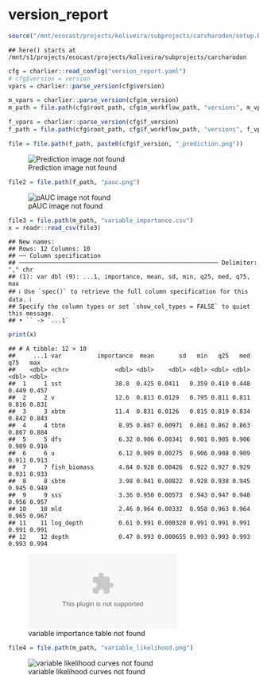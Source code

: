 version_report
================

``` r
source("/mnt/ecocast/projects/koliveira/subprojects/carcharodon/setup.R")
```

    ## here() starts at /mnt/s1/projects/ecocast/projects/koliveira/subprojects/carcharodon

``` r
cfg = charlier::read_config("version_report.yaml")
# cfg$version = version
vpars = charlier::parse_version(cfg$version)

m_vpars = charlier::parse_version(cfg$m_version)
m_path = file.path(cfg$root_path, cfg$m_workflow_path, "versions", m_vpars[["major"]], m_vpars[["minor"]], cfg$m_version)

f_vpars = charlier::parse_version(cfg$f_version)
f_path = file.path(cfg$root_path, cfg$f_workflow_path, "versions", f_vpars[["major"]], f_vpars[["minor"]], cfg$f_version)
```

``` r
file = file.path(f_path, paste0(cfg$f_version, "_prediction.png"))
```

<figure>
<img
src="/mnt/s1/projects/ecocast/projects/koliveira/subprojects/carcharodon//workflows/forecast_workflow/versions/v01/000/v01.000.12/v01.000.12_prediction.png"
alt="Prediction image not found" />
<figcaption aria-hidden="true">Prediction image not found</figcaption>
</figure>

``` r
file2 = file.path(f_path, "pauc.png")
```

<figure>
<img
src="/mnt/s1/projects/ecocast/projects/koliveira/subprojects/carcharodon//workflows/forecast_workflow/versions/v01/000/v01.000.12/pauc.png"
alt="pAUC image not found" />
<figcaption aria-hidden="true">pAUC image not found</figcaption>
</figure>

``` r
file3 = file.path(m_path, "variable_importance.csv")
x = readr::read_csv(file3)
```

    ## New names:
    ## Rows: 12 Columns: 10
    ## ── Column specification
    ## ──────────────────────────────────────────────────────── Delimiter: "," chr
    ## (1): var dbl (9): ...1, importance, mean, sd, min, q25, med, q75, max
    ## ℹ Use `spec()` to retrieve the full column specification for this data. ℹ
    ## Specify the column types or set `show_col_types = FALSE` to quiet this message.
    ## • `` -> `...1`

``` r
print(x)
```

    ## # A tibble: 12 × 10
    ##     ...1 var          importance  mean       sd   min   q25   med   q75   max
    ##    <dbl> <chr>             <dbl> <dbl>    <dbl> <dbl> <dbl> <dbl> <dbl> <dbl>
    ##  1     1 sst               38.8  0.425 0.0411   0.359 0.410 0.448 0.449 0.457
    ##  2     2 v                 12.6  0.813 0.0129   0.795 0.811 0.811 0.816 0.831
    ##  3     3 xbtm              11.4  0.831 0.0126   0.815 0.819 0.834 0.842 0.843
    ##  4     4 tbtm               8.95 0.867 0.00971  0.861 0.862 0.863 0.867 0.884
    ##  5     5 dfs                6.32 0.906 0.00341  0.901 0.905 0.906 0.909 0.910
    ##  6     6 u                  6.12 0.909 0.00275  0.906 0.908 0.909 0.911 0.913
    ##  7     7 fish_biomass       4.84 0.928 0.00426  0.922 0.927 0.929 0.931 0.933
    ##  8     8 sbtm               3.98 0.941 0.00822  0.928 0.938 0.945 0.945 0.949
    ##  9     9 sss                3.36 0.950 0.00573  0.943 0.947 0.948 0.956 0.957
    ## 10    10 mld                2.46 0.964 0.00332  0.958 0.963 0.964 0.965 0.967
    ## 11    11 log_depth          0.61 0.991 0.000320 0.991 0.991 0.991 0.991 0.991
    ## 12    12 depth              0.47 0.993 0.000655 0.993 0.993 0.993 0.993 0.994

<figure>
<embed
src="/mnt/s1/projects/ecocast/projects/koliveira/subprojects/carcharodon//workflows/modeling_workflow/versions/v01/000/v01.000.12/variable_importance.csv" />
<figcaption aria-hidden="true">variable importance table not
found</figcaption>
</figure>

``` r
file4 = file.path(m_path, "variable_likelihood.png")
```

<figure>
<img
src="/mnt/s1/projects/ecocast/projects/koliveira/subprojects/carcharodon//workflows/modeling_workflow/versions/v01/000/v01.000.12/variable_likelihood.png"
alt="variable likelihood curves not found" />
<figcaption aria-hidden="true">variable likelihood curves not
found</figcaption>
</figure>
